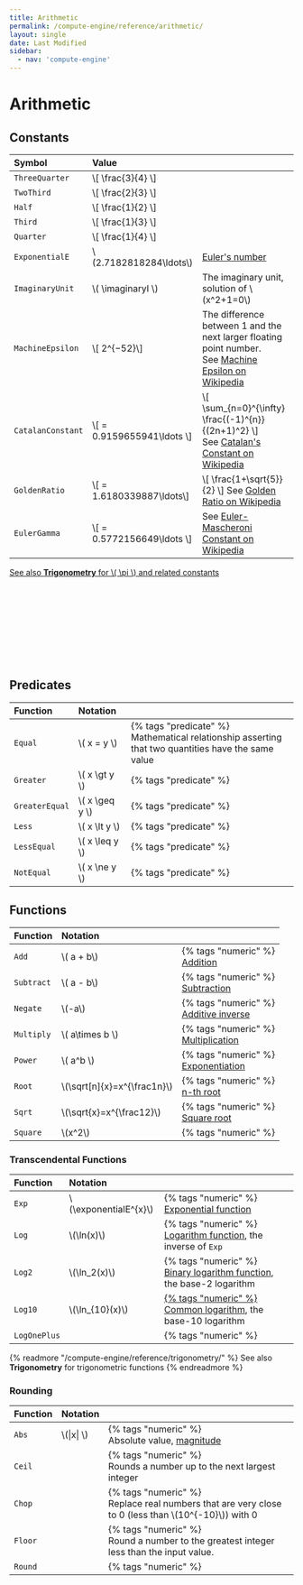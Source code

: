```yaml
---
title: Arithmetic
permalink: /compute-engine/reference/arithmetic/
layout: single
date: Last Modified
sidebar:
  - nav: 'compute-engine'
---
```


# Arithmetic

## Constants


<div class=symbols-table>

| Symbol | Value | |
| :--- | :--- | :--- |
| `ThreeQuarter`| \\[ \frac{3}{4} \\] | |
| `TwoThird`| \\[ \frac{2}{3} \\] | |
| `Half`| \\[ \frac{1}{2} \\] | |
| `Third`| \\[ \frac{1}{3} \\] | |
| `Quarter`| \\[ \frac{1}{4} \\] | |
| `ExponentialE` |  \\(2.7182818284\ldots\\) | [Euler's number](https://www.wikidata.org/wiki/Q82435) |
| `ImaginaryUnit` | \\( \imaginaryI \\) | The imaginary unit, solution of \\(x^2+1=0\\) |
| `MachineEpsilon` | \\[ 2^{−52}\\] | The difference between 1 and the next larger floating point number. <br>See [Machine Epsilon on Wikipedia](https://en.wikipedia.org/wiki/Machine_epsilon) |
| `CatalanConstant` | \\[ = 0.9159655941\ldots \\] | \\[ \sum_{n=0}^{\infty} \frac{(-1)^{n}}{(2n+1)^2} \\] <br> See [Catalan's Constant on Wikipedia](https://en.wikipedia.org/wiki/Catalan%27s_constant)| 
| `GoldenRatio` | \\[ = 1.6180339887\ldots\\] | \\[ \frac{1+\sqrt{5}}{2} \\] See [Golden Ratio on Wikipedia](https://en.wikipedia.org/wiki/Golden_ratio) |
| `EulerGamma` | \\[ = 0.5772156649\ldots \\]| See [Euler-Mascheroni Constant on Wikipedia](https://en.wikipedia.org/wiki/Euler%E2%80%93Mascheroni_constant) |
</div>


<div class='read-more'><a href="/compute-engine/reference/trigonometry/">See also <strong>Trigonometry</strong> for \( \pi \) and 
related constants<svg class="svg-chevron" ><use xlink:href="#svg-chevron"></use></svg></a></div>

## Predicates

<div class=symbols-table>

| Function | Notation | |
| :--- | :--- | :--- |
| `Equal` | \\( x = y \\) |  {% tags "predicate" %}<br>Mathematical relationship asserting that two quantities have the same value |
| `Greater` | \\( x \gt y \\) | {% tags "predicate" %}| 
| `GreaterEqual` | \\( x \geq y \\) | {% tags "predicate" %}| 
| `Less` | \\( x \lt y \\) | {% tags "predicate" %}| 
| `LessEqual` | \\( x \leq y \\) | {% tags "predicate" %}| 
| `NotEqual` | \\( x \ne y \\) | {% tags "predicate" %}|

</div>


## Functions

<div class=symbols-table>

| Function | Notation | |
| :--- | :--- | :--- |
| `Add` | \\( a + b\\) | {% tags "numeric" %}<br>[Addition](https://www.wikidata.org/wiki/Q32043) |
| `Subtract` | \\( a - b\\) | {% tags "numeric" %}<br>[Subtraction](https://www.wikidata.org/wiki/Q32043)
| `Negate` | \\(-a\\) | {% tags "numeric" %}<br>[Additive inverse](https://www.wikidata.org/wiki/Q715358)|
| `Multiply` | \\( a\times b \\) | {% tags "numeric" %}<br>[Multiplication](https://www.wikidata.org/wiki/Q40276) |
| `Power` | \\( a^b \\) | {% tags "numeric" %}<br>[Exponentiation](https://www.wikidata.org/wiki/Q33456)
| `Root` | \\(\sqrt[n]{x}=x^{\frac1n}\\) | {% tags "numeric" %}<br>[n-th root](https://www.wikidata.org/wiki/Q601053) |
| `Sqrt` |  \\(\sqrt{x}=x^{\frac12}\\) | {% tags "numeric" %}<br>[Square root](https://www.wikidata.org/wiki/Q134237)|
| `Square` |  \\(x^2\\) | {% tags "numeric" %}|
</div>


### Transcendental Functions

<div class=symbols-table>

| Function | Notation | |
| :--- | :--- | :--- |
| `Exp` | \\(\exponentialE^{x}\\) |  {% tags "numeric" %}<br>[Exponential function](https://www.wikidata.org/wiki/Q168698) |
| `Log` | \\(\ln(x)\\) | {% tags "numeric" %}<br>[Logarithm function](https://www.wikidata.org/wiki/Q11197), the inverse of `Exp` |
| `Log2` | \\(\ln_2(x)\\) | {% tags "numeric" %}<br>[Binary logarithm function](https://www.wikidata.org/wiki/Q581168), the base-2 logarithm |
| `Log10` | \\(\ln_{10}(x)\\) | [{% tags "numeric" %}<br>Common logarithm](Q966582), the base-10 logarithm  |
| `LogOnePlus` | | {% tags "numeric" %}<br>|
</div>

{% readmore "/compute-engine/reference/trigonometry/" %}
See also <strong>Trigonometry</strong> for trigonometric functions
{% endreadmore %}



### Rounding

<div class=symbols-table>

| Function | Notation | |
| :--- | :--- | :--- |
| `Abs` | \\(\|x\|  \\) | {% tags "numeric" %}<br>Absolute value, [magnitude](https://www.wikidata.org/wiki/Q3317982) |
| `Ceil` | | {% tags "numeric" %}<br>Rounds a number up to the next largest integer |
| `Chop` |  | {% tags "numeric" %}<br>Replace real numbers that are very close to 0 (less than \\(10^{-10}\\)) with 0 |
| `Floor` | | {% tags "numeric" %}<br>Round a number to the greatest integer less than the input value. |
| `Round` | | {% tags "numeric" %}<br>|

</div>

